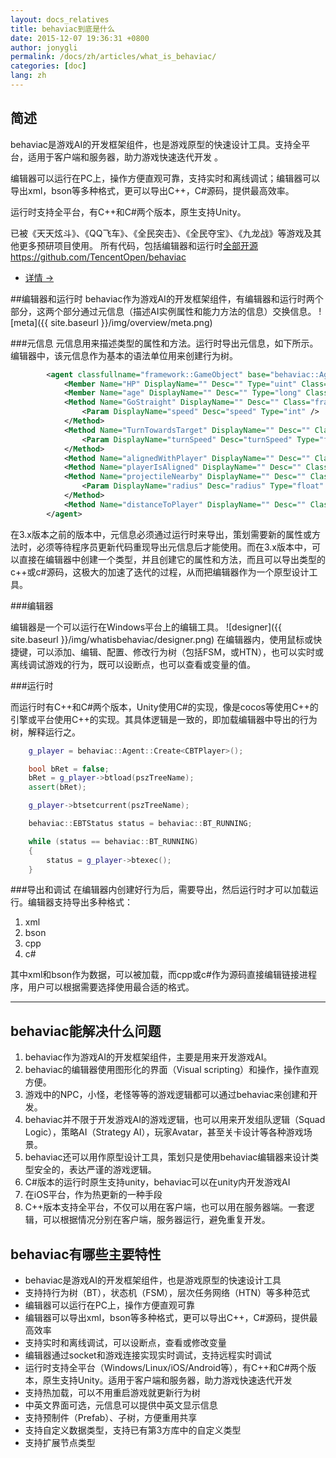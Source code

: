 ```yaml
---
layout: docs_relatives
title: behaviac到底是什么 
date: 2015-12-07 19:36:31 +0800 
author: jonygli
permalink: /docs/zh/articles/what_is_behaviac/
categories: [doc]
lang: zh
---
```


## 简述

behaviac是游戏AI的开发框架组件，也是游戏原型的快速设计工具。支持全平台，适用于客户端和服务器，助力游戏快速迭代开发 。

编辑器可以运行在PC上，操作方便直观可靠，支持实时和离线调试；编辑器可以导出xml，bson等多种格式，更可以导出C++，C#源码，提供最高效率。

运行时支持全平台，有C++和C#两个版本，原生支持Unity。

已被《天天炫斗》、《QQ飞车》、《全民突击》、《全民夺宝》、《九龙战》等游戏及其他更多预研项目使用。
所有代码，包括编辑器和运行时[全部开源https://github.com/TencentOpen/behaviac](https://github.com/TencentOpen/behaviac)
 - <a href="{{site.baseurl}}/docs/articles/overview/">详情 &rarr;</a>

##编辑器和运行时
behaviac作为游戏AI的开发框架组件，有编辑器和运行时两个部分，这两个部分通过元信息（描述AI实例属性和能力方法的信息）交换信息。
![meta]({{ site.baseurl }}/img/overview/meta.png)

###元信息
元信息用来描述类型的属性和方法。运行时导出元信息，如下所示。编辑器中，该元信息作为基本的语法单位用来创建行为树。

```xml
		<agent classfullname="framework::GameObject" base="behaviac::Agent" inherited="true" DisplayName="" Desc="" IsRefType="true">
			<Member Name="HP" DisplayName="" Desc="" Type="uint" Class="framework::GameObject" />
			<Member Name="age" DisplayName="" Desc="" Type="long" Class="framework::GameObject" />
			<Method Name="GoStraight" DisplayName="" Desc="" Class="framework::GameObject" ReturnType="void">
				<Param DisplayName="speed" Desc="speed" Type="int" />
			</Method>
			<Method Name="TurnTowardsTarget" DisplayName="" Desc="" Class="framework::GameObject" ReturnType="int">
				<Param DisplayName="turnSpeed" Desc="turnSpeed" Type="float" />
			</Method>
			<Method Name="alignedWithPlayer" DisplayName="" Desc="" Class="framework::GameObject" ReturnType="bool" />
			<Method Name="playerIsAligned" DisplayName="" Desc="" Class="framework::GameObject" ReturnType="bool" />
			<Method Name="projectileNearby" DisplayName="" Desc="" Class="framework::GameObject" ReturnType="bool">
				<Param DisplayName="radius" Desc="radius" Type="float" />
			</Method>
			<Method Name="distanceToPlayer" DisplayName="" Desc="" Class="framework::GameObject" ReturnType="float" />
		</agent>
```

在3.x版本之前的版本中，元信息必须通过运行时来导出，策划需要新的属性或方法时，必须等待程序员更新代码重现导出元信息后才能使用。而在3.x版本中，可以直接在编辑器中创建一个类型，并且创建它的属性和方法，而且可以导出类型的c++或c#源码，这极大的加速了迭代的过程，从而把编辑器作为一个原型设计工具。

###编辑器

编辑器是一个可以运行在Windows平台上的编辑工具。
![designer]({{ site.baseurl }}/img/whatisbehaviac/designer.png)
在编辑器内，使用鼠标或快捷键，可以添加、编辑、配置、修改行为树（包括FSM，或HTN），也可以实时或离线调试游戏的行为，既可以设断点，也可以查看或变量的值。

###运行时

而运行时有C++和C#两个版本，Unity使用C#的实现，像是cocos等使用C++的引擎或平台使用C++的实现。其具体逻辑是一致的，即加载编辑器中导出的行为树，解释运行之。

```cpp
    g_player = behaviac::Agent::Create<CBTPlayer>();

    bool bRet = false;
    bRet = g_player->btload(pszTreeName);
    assert(bRet);

    g_player->btsetcurrent(pszTreeName);

	behaviac::EBTStatus status = behaviac::BT_RUNNING;

	while (status == behaviac::BT_RUNNING)
	{
		status = g_player->btexec();
	}
```

###导出和调试
在编辑器内创建好行为后，需要导出，然后运行时才可以加载运行。编辑器支持导出多种格式：

1. xml
2. bson
3. cpp
4. c#

其中xml和bson作为数据，可以被加载，而cpp或c#作为源码直接编辑链接进程序，用户可以根据需要选择使用最合适的格式。

----------------------------
## behaviac能解决什么问题

1. behaviac作为游戏AI的开发框架组件，主要是用来开发游戏AI。
1. behaviac的编辑器使用图形化的界面（Visual scripting）和操作，操作直观方便。
1. 游戏中的NPC，小怪，老怪等等的游戏逻辑都可以通过behaviac来创建和开发。
1. behaviac并不限于开发游戏AI的游戏逻辑，也可以用来开发组队逻辑（Squad Logic），策略AI（Strategy AI），玩家Avatar，甚至关卡设计等各种游戏场景。
1. behaviac还可以用作原型设计工具，策划只是使用behaviac编辑器来设计类型安全的，表达严谨的游戏逻辑。
1. C#版本的运行时原生支持unity，behaviac可以在unity内开发游戏AI
1. 在iOS平台，作为热更新的一种手段
1. C++版本支持全平台，不仅可以用在客户端，也可以用在服务器端。一套逻辑，可以根据情况分别在客户端，服务器运行，避免重复开发。

## behaviac有哪些主要特性
 - behaviac是游戏AI的开发框架组件，也是游戏原型的快速设计工具
 - 支持持行为树（BT），状态机（FSM），层次任务网络（HTN）等多种范式
 - 编辑器可以运行在PC上，操作方便直观可靠
 - 编辑器可以导出xml，bson等多种格式，更可以导出C++，C#源码，提供最高效率
 - 支持实时和离线调试，可以设断点，查看或修改变量
 - 编辑器通过socket和游戏连接实现实时调试，支持远程实时调试
 - 运行时支持全平台（Windows/Linux/iOS/Android等），有C++和C#两个版本，原生支持Unity。适用于客户端和服务器，助力游戏快速迭代开发 
 - 支持热加载，可以不用重启游戏就更新行为树
 - 中英文界面可选，元信息可以提供中英文显示信息
 - 支持预制件（Prefab）、子树，方便重用共享
 - 支持自定义数据类型，支持已有第3方库中的自定义类型
 - 支持扩展节点类型





